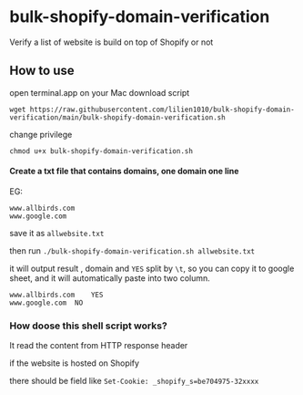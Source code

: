 # bulk-shopify-domain-verification
Verify a list of website is build on top of Shopify or not


## How to use

open terminal.app on your Mac
download script
```
wget https://raw.githubusercontent.com/lilien1010/bulk-shopify-domain-verification/main/bulk-shopify-domain-verification.sh
```

change privilege
```
chmod u+x bulk-shopify-domain-verification.sh
```

#### Create a txt file that contains domains, one domain one line
EG:
```
www.allbirds.com
www.google.com
```

save it as `allwebsite.txt`

then run `./bulk-shopify-domain-verification.sh allwebsite.txt`

it will output result , domain and `YES` split by `\t`, so you can copy it to google sheet, and it will automatically paste into two column.
```
www.allbirds.com	YES
www.google.com	NO
```

### How doose this shell script works?

It read the content from HTTP response header

if the website is hosted on Shopify

there should be field like `Set-Cookie: _shopify_s=be704975-32xxxx`
